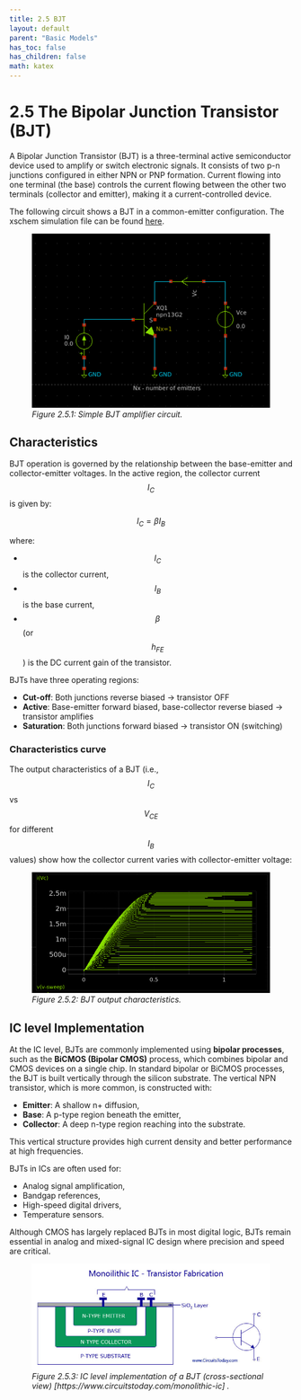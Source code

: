 ```yaml
---
title: 2.5 BJT
layout: default
parent: "Basic Models"
has_toc: false
has_children: false
math: katex
---
```


# 2.5 The Bipolar Junction Transistor (BJT)

A Bipolar Junction Transistor (BJT) is a three-terminal active semiconductor device used to amplify or switch electronic signals. It consists of two p-n junctions configured in either NPN or PNP formation. Current flowing into one terminal (the base) controls the current flowing between the other two terminals (collector and emitter), making it a current-controlled device.

The following circuit shows a BJT in a common-emitter configuration. The xschem simulation file can be found [here](./simulation_files/xschem/04_BJT_DC_sweep.sch).
<figure>
  <img src="./images/basic_models/sch_bjt.png" alt="BJT common-emitter circuit" width="500">
  <figcaption><em>Figure 2.5.1: Simple BJT amplifier circuit.</em></figcaption>
</figure>

## Characteristics
BJT operation is governed by the relationship between the base-emitter and collector-emitter voltages. In the active region, the collector current $$I_C$$ is given by:

$$
I_C = \beta I_B
$$

where:

- $$I_C$$ is the collector current,
- $$I_B$$ is the base current,
- $$\beta$$(or $$h_{FE}$$) is the DC current gain of the transistor.

BJTs have three operating regions:

- **Cut-off**: Both junctions reverse biased → transistor OFF  
- **Active**: Base-emitter forward biased, base-collector reverse biased → transistor amplifies  
- **Saturation**: Both junctions forward biased → transistor ON (switching)

### Characteristics curve
The output characteristics of a BJT (i.e., $$I_C$$ vs $$V_{CE}$$ for different $$I_B$$ values) show how the collector current varies with collector-emitter voltage:
<figure>
  <img src="./images/basic_models/plot_IV_BJT.png" alt="BJT Output Characteristics" width="500">
  <figcaption><em>Figure 2.5.2: BJT output characteristics.</em></figcaption>
</figure>

## IC level Implementation
At the IC level, BJTs are commonly implemented using **bipolar processes**, such as the **BiCMOS (Bipolar CMOS)** process, which combines bipolar and CMOS devices on a single chip. In standard bipolar or BiCMOS processes, the BJT is built vertically through the silicon substrate. The vertical NPN transistor, which is more common, is constructed with:

- **Emitter**: A shallow n+ diffusion,
- **Base**: A p-type region beneath the emitter,
- **Collector**: A deep n-type region reaching into the substrate.

This vertical structure provides high current density and better performance at high frequencies.

BJTs in ICs are often used for:

- Analog signal amplification,
- Bandgap references,
- High-speed digital drivers,
- Temperature sensors.

Although CMOS has largely replaced BJTs in most digital logic, BJTs remain essential in analog and mixed-signal IC design where precision and speed are critical.

<figure>
  <img src="./images/basic_models/bjt.jpg" alt="BJT IC implementation" width="500">
  <figcaption><em>Figure 2.5.3: IC level implementation of a BJT (cross-sectional view)
  [https://www.circuitstoday.com/monolithic-ic]
.</em></figcaption>
</figure>
